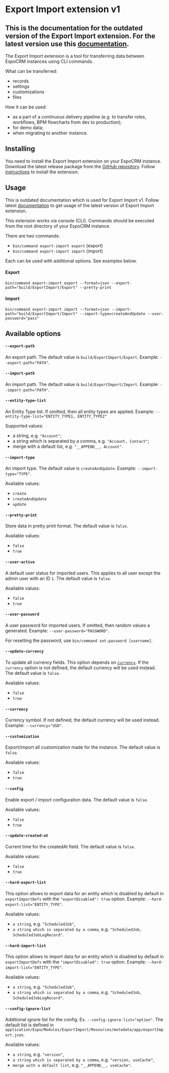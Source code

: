 # Export Import extension v1

## This is the documentation for the outdated version of the Export Import extension. For the latest version use this [documentation](export-import-usage.md).

The Export Import extension is a tool for transferring data between EspoCRM instances using CLI commands.

What can be transferred:

* records
* settings
* customizations
* files

How it can be used:

* as a part of a continuous delivery pipeline (e.g. to transfer roles, workflows, BPM flowcharts from dev to production);
* for demo data;
* when migrating to another instance.

## Installing

You need to install the Export Import extension on your EspoCRM instance. Download the latest release package from the [GitHub repository](https://github.com/espocrm/ext-export-import/releases). Follow [instructions](https://docs.espocrm.com/administration/extensions/#installing) to install the extension.

## Usage

This is outdated documentation which is used for Export Import v1. Follow latest [documentation](export-import-usage.md) to get usage of the latest version of Export Import extension.

This extension works via console (CLI). Commands should be executed from the root directory of your EspoCRM instance.

There are two commands:

* `bin/command export-import export` (export)
* `bin/command export-import import` (import)

Each can be used with additional options. See examples below.

#### Export

```
bin/command export-import export --format=json --export-path="build/ExportImport/Export" --pretty-print
```

#### Import

```
bin/command export-import import --format=json --import-path="build/ExportImport/Import" --import-type=createAndUpdate --user-password="pass"
```

## Available options

#### `--export-path`

An export path. The default value is `build/ExportImport/Export`. Example: `--export-path="PATH"`.

#### `--import-path`

An import path. The default value is `build/ExportImport/Import`. Example: `--import-path="PATH"`.

#### `--entity-type-list`

An Entity Type list. If omitted, then all entity types are applied. Example: `--entity-type-list="ENTITY_TYPE1, ENTITY_TYPE2"`

Supported values:

* a string, e.g. `"Account"`;
* a string which is separated by a comma, e.g. `"Account, Contact"`;
* merge with a default list, e.g. `"__APPEND__, Account"`.

#### `--import-type`

An import type. The default value is `createAndUpdate`. Example: `--import-type="TYPE"`.

Available values:

* `create`
* `createAndUpdate`
* `update`

#### `--pretty-print`

Store data in pretty print format. The default value is `false`.

Available values:

* `false`
* `true`

#### `--user-active`

A default user status for imported users. This applies to all user except the admin user with an ID `1`. The default value is `false`.

Available values:

* `false`
* `true`

#### `--user-password`

A user password for imported users. If omitted, then random values a generated. Example: `--user-password="PASSWORD"`.

For resetting the password, use `bin/command set-password [username]`.

#### `--update-currency`

To update all currency fields. This option depends on [`currency`](#currency). If the `currency` option is not defined, the default currency will be used instead. The default value is `false`.

Available values:

* `false`
* `true`

#### `--currency`

Currency symbol. If not defined, the default currency will be used instead. Example: `--currency="USD"`.

#### `--customization`

Export/import all customization made for the instance. The default value is `false`.

Available values:

* `false`
* `true`

#### `--config`

Enable export / import configuration data. The default value is `false`.

Available values:

* `false`
* `true`

#### `--update-created-at`

Current time for the createdAt field. The default value is `false`.

Available values:

* `false`
* `true`

#### `--hard-export-list`

This option allows to export data for an entity which is disabled by default in `exportImportDefs` with the `"exportDisabled": true` option. Example: `--hard-export-list="ENTITY_TYPE"`.

Available values:

* `a string`, e.g. `"ScheduledJob"`,
* `a string which is separated by a comma`, e.g. `"ScheduledJob, ScheduledJobLogRecord"`.

#### `--hard-import-list`

This option allows to import data for an entity which is disabled by default in `exportImportDefs` with the `"importDisabled": true` option. Example: `--hard-import-list="ENTITY_TYPE"`.

Available values:

* `a string`, e.g. `"ScheduledJob"`,
* `a string which is separated by a comma`, e.g. `"ScheduledJob, ScheduledJobLogRecord"`.

#### `--config-ignore-list`

Additional ignore list for the config. Ex. `--config-ignore-list="option"`. The default list is defined in `application/Espo/Modules/ExportImport/Resources/metadata/app/exportImport.json`.

Available values:

* `a string`, e.g. `"version"`,
* `a string which is separated by a comma`, e.g. `"version, useCache"`,
* `merge with a default list`, e.g. `"__APPEND__, useCache"`.
